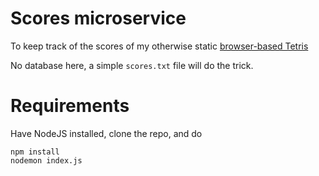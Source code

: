 # Scores microservice

To keep track of the scores of my otherwise static [browser-based Tetris](https://emmanuelbosquet.com/tetris-vanilla/)

No database here, a simple `scores.txt` file will do the trick.

# Requirements

Have NodeJS installed, clone the repo, and do

```
npm install
nodemon index.js
```